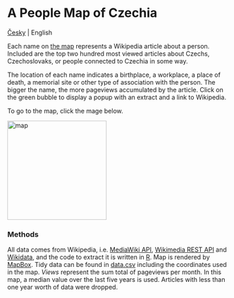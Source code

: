 # A People Map of Czechia

[Česky](../master/README.md) | English

Each name on [the map](https://jchrom.github.io/people-map-cs/index.html) represents a Wikipedia article about a person. Included are the top two hundred most viewed articles about Czechs, Czechoslovaks, or people connected to Czechia in some way.

The location of each name indicates a birthplace, a workplace, a place of death, a memorial site or other type of association with the person. The bigger the name, the more pageviews accumulated by the article. Click on the green bubble to display a popup with an extract and a link to Wikipedia.

To go to the map, click the mage below.

<p>
  <a href="https://jchrom.github.io/people-map-cs/index.html" title="Click for redirect to the map">
    <img src="../master/map.png" alt="map" height="225px" width="auto" target="_blank" />
  </a>
</p>

### Methods

All data comes from Wikipedia, i.e. [MediaWiki API](https://cs.wikipedia.org/w/api.php?action=help&modules=main&recursivesubmodules), [Wikimedia REST API](https://cs.wikipedia.org/api/rest_v1/) and [Wikidata](https://www.wikidata.org/wiki/Wikidata:Main_Page), and the code to extract it is written in [R](https://cran.r-project.org/index.html). Map is rendered by [MapBox](https://www.mapbox.com/). Tidy data can be found in [data.csv](../master/data.csv) including the coordinates used in the map. _Views_ represent the sum total of pageviews per month. In this map, a median value over the last five years is used. Articles with less than one year worth of data were dropped.
